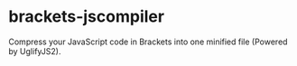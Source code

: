brackets-jscompiler
===================

Compress your JavaScript code in Brackets into one minified file (Powered by UglifyJS2).
